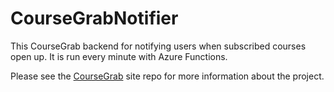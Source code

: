 # CourseGrabNotifier

This CourseGrab backend for notifying users when subscribed courses open up. It is run every minute with Azure Functions.

Please see the [CourseGrab](https://github.com/nnsun/CourseGrab) site repo for more information about the project. 
